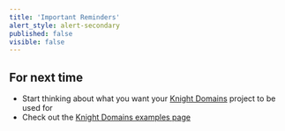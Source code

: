 ```yaml
---
title: 'Important Reminders'
alert_style: alert-secondary
published: false
visible: false
---
```


## For next time
* Start thinking about what you want your [Knight Domains](https://knight.domains) project to be used for
* Check out the [Knight Domains examples page](https://knight.domains/examples)
